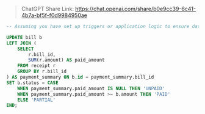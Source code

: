 > ChatGPT Share Link: https://chat.openai.com/share/b0e9cc39-6c41-4b7a-bf5f-f0d9984950ae

```sql
-- Assuming you have set up triggers or application logic to ensure data consistency, here's a solution using a single update statement

UPDATE bill b 
LEFT JOIN (
    SELECT 
        r.bill_id, 
        SUM(r.amount) AS paid_amount
    FROM receipt r
    GROUP BY r.bill_id
) AS payment_summary ON b.id = payment_summary.bill_id
SET b.status = CASE 
    WHEN payment_summary.paid_amount IS NULL THEN 'UNPAID'
    WHEN payment_summary.paid_amount >= b.amount THEN 'PAID'
    ELSE 'PARTIAL'
END;
```
